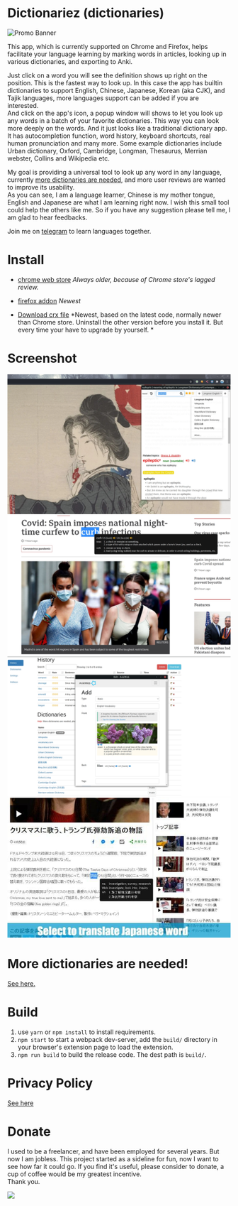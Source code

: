 # Dictionariez (dictionaries)

![Promo Banner](https://github.com/revir/dictionaries/raw/master/readme_images/all-in-one.jpg)

This app, which is currently supported on Chrome and Firefox, helps facilitate your language learning by marking words in articles, looking up in various dictionaries, and exporting to Anki. 

Just click on a word you will see the definition shows up right on the position. This is the fastest way to look up. In this case the app has builtin dictionaries to support English, Chinese, Japanese, Korean (aka CJK), and Tajik languages, more languages support can be added if you are interested.    
And click on the app's icon, a popup window will shows to let you look up any words in a batch of your favorite dictionaries. This way you can look more deeply on the words. And it just looks like a traditional dictionary app. It has autocompletion function, word history, keyboard shortcuts, real human pronunciation and many more. Some example dictionaries include Urban dictionary, Oxford, Cambridge, Longman, Thesaurus, Merrian webster, Collins and Wikipedia etc.   

My goal is providing a universal tool to look up any word in any language, currently [more dictionaries are needed](more-dicts.md), and more user reviews are wanted to improve its usability.  
As you can see, I am a language learner, Chinese is my mother tongue, English and Japanese are what I am learning right now. I wish this small tool could help the others like me. So if you have any suggestion please tell me, I am glad to hear feedbacks.  

Join me on [telegram](https://t.me/worldlanguagelearner) to learn languages together.

# Install

- [chrome web store](https://chrome.google.com/webstore/detail/dictionaries/diojcfpekhhnndfmggknljpnfpcccbhc) *Always older, because of Chrome store's lagged review.*

- [firefox addon](https://addons.mozilla.org/en-US/firefox/addon/dictionaries/) *Newest*

- [Download crx file](build.crx) *Newest, based on the latest code, normally newer than Chrome store. Uninstall the other version before you install it. But every time your have to upgrade by yourself. *

# Screenshot
![Alt text](readme_images/s1-final.jpg)
![Alt text](readme_images/english.jpg)
![Alt text](readme_images/s5-final.jpg)
![Alt text](readme_images/japanese.jpg)

# More dictionaries are needed!  

[See here.](more-dicts.md) 

# Build

1. use `yarn` or `npm install` to install requirements.
2. `npm start` to start a webpack dev-server, add the `build/` directory in your browser's extension page to load the extension.
3. `npm run build` to build the release code. The dest path is `build/`.

# Privacy Policy

[See here](privacy.md)

# Donate 
I used to be a freelancer, and have been employed for several years. But now I am jobless. This project started as a sideline for fun, now I want to see how far it could go. If you find it's useful, please consider to donate, a cup of coffee would be my greatest incentive.  
Thank you.

[![](https://www.paypalobjects.com/en_US/i/btn/btn_donate_SM.gif)](https://paypal.me/RevirYoung?locale.x=en_US)